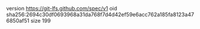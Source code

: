 version https://git-lfs.github.com/spec/v1
oid sha256:2694c30df0693968a31da768f7d4d42ef59e6acc762a185fa8123a476850af51
size 199
